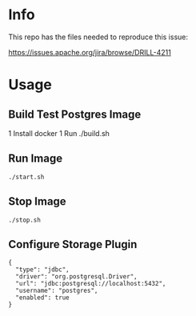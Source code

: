 # Info

This repo has the files needed to reproduce this issue:

https://issues.apache.org/jira/browse/DRILL-4211

# Usage

## Build Test Postgres Image

  1 Install docker
  1 Run ./build.sh

## Run Image

```
./start.sh
```

## Stop Image

```
./stop.sh
```

## Configure Storage Plugin

```
{
  "type": "jdbc",
  "driver": "org.postgresql.Driver",
  "url": "jdbc:postgresql://localhost:5432",
  "username": "postgres",
  "enabled": true
}
```
